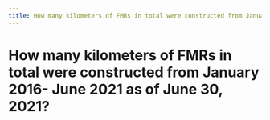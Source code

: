 ```yaml
---
title: How many kilometers of FMRs in total were constructed from January 2016- June 2021 as of June 30, 2021?
---
```


# How many kilometers of FMRs in total were constructed from January 2016- June 2021 as of June 30, 2021?
